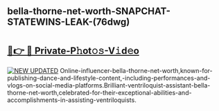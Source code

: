 ## bella-thorne-net-worth-SNAPCHAT-STATEWINS-LEAK-(76dwg)


# <h2><a href="https://mediaupload.pro?-20M">🔗👉 🔴 Private-P𝚑ot𝚘𝚜-V𝚒d𝚎o</a></h2>

[![NEW UPDATED](https://i.imgur.com/0qMVB7G.gif)](https://mediaupload.pro?-20M)
Online-influencer-bella-thorne-net-worth,known-for-publishing-dance-and-lifestyle-content,-including-performances-and-vlogs-on-social-media-platforms.Brilliant-ventriloquist-assistant-bella-thorne-net-worth,celebrated-for-their-exceptional-abilities-and-accomplishments-in-assisting-ventriloquists.  